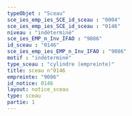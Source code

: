 ```yaml
---
typeObjet : "Sceau"
sce_ies_emp_ies_SCE_id_sceau : "0004"
sce_ies_emp_ies_SCE_id_sceau : "0146"
niveau : "indéterminé"
sce_ies_EMP_n_Inv_IFAO : "9086"
id_sceau : "0146"
sce_ies_emp_ies_EMP_n_Inv_IFAO : "9086"
motif : "indéterminé"
type_sceau : "cylindre (empreinte)"
title: sceau n°0146
empreinte: "9086"
id_notice: 0146
layout: notice_sceau
type: sceau
partie: 1
---
```

